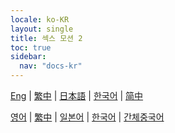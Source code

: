 ```yaml
---
locale: ko-KR
layout: single
title: 섹스 모션 2
toc: true
sidebar:
  nav: "docs-kr"
---
```

[Eng](/dancexr/features/sfb_motion) | [繁中](/tw/dancexr/features/sfb_motion) | [日本語](/jp/dancexr/features/sfb_motion) | [한국어](/kr/dancexr/features/sfb_motion) | [简中](/zh/dancexr/features/sfb_motion)

[영어](/dancexr/features/sfb_motion) | [繁中](/tw/dancexr/features/sfb_motion) | [일본어](/jp/dancexr/features/sfb_motion) | [한국어](/kr/dancexr/features/sfb_motion) | [간체중국어](/zh/dancexr/features/sfb_motion)
